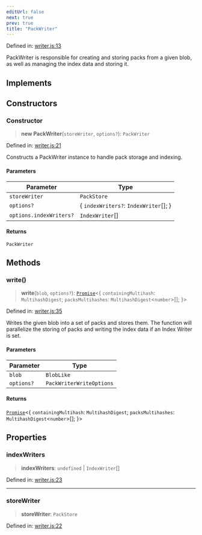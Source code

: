 ```yaml
---
editUrl: false
next: true
prev: true
title: "PackWriter"
---
```


Defined in: [writer.js:13](https://github.com/vasco-santos/hash-stream/blob/main/packages/pack/src/writer.js#L13)

PackWriter is responsible for creating and storing packs from a given
blob, as well as managing the index data and storing it.

## Implements

## Constructors

### Constructor

> **new PackWriter**(`storeWriter`, `options?`): `PackWriter`

Defined in: [writer.js:21](https://github.com/vasco-santos/hash-stream/blob/main/packages/pack/src/writer.js#L21)

Constructs a PackWriter instance to handle pack storage and indexing.

#### Parameters

| Parameter | Type |
| ------ | ------ |
| `storeWriter` | `PackStore` |
| `options?` | \{ `indexWriters?`: `IndexWriter`[]; \} |
| `options.indexWriters?` | `IndexWriter`[] |

#### Returns

`PackWriter`

## Methods

### write()

> **write**(`blob`, `options?`): [`Promise`](https://developer.mozilla.org/docs/Web/JavaScript/Reference/Global_Objects/Promise)\<\{ `containingMultihash`: `MultihashDigest`; `packsMultihashes`: `MultihashDigest`\<`number`\>[]; \}\>

Defined in: [writer.js:35](https://github.com/vasco-santos/hash-stream/blob/main/packages/pack/src/writer.js#L35)

Writes the given blob into a set of packs and stores them.
The function will parallelize the storing of packs and writing the index data if
an Index Writer is set.

#### Parameters

| Parameter | Type |
| ------ | ------ |
| `blob` | `BlobLike` |
| `options?` | `PackWriterWriteOptions` |

#### Returns

[`Promise`](https://developer.mozilla.org/docs/Web/JavaScript/Reference/Global_Objects/Promise)\<\{ `containingMultihash`: `MultihashDigest`; `packsMultihashes`: `MultihashDigest`\<`number`\>[]; \}\>

## Properties

### indexWriters

> **indexWriters**: `undefined` \| `IndexWriter`[]

Defined in: [writer.js:23](https://github.com/vasco-santos/hash-stream/blob/main/packages/pack/src/writer.js#L23)

***

### storeWriter

> **storeWriter**: `PackStore`

Defined in: [writer.js:22](https://github.com/vasco-santos/hash-stream/blob/main/packages/pack/src/writer.js#L22)
